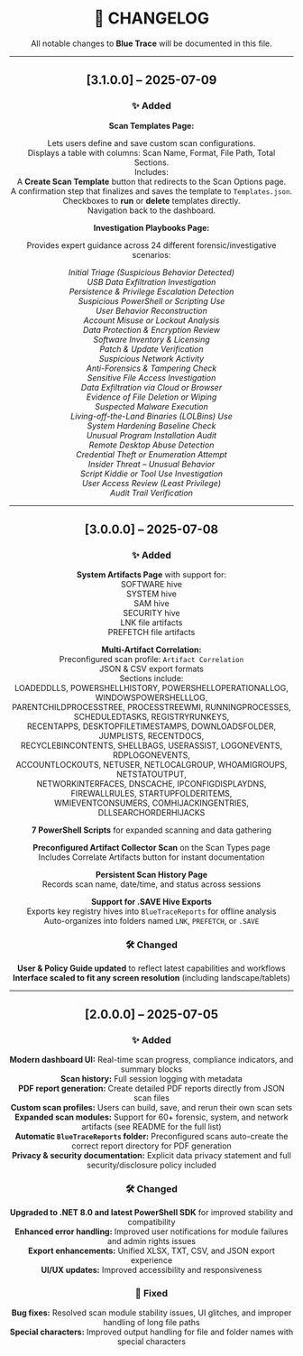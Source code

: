 <div align="center">

# 📑 CHANGELOG

All notable changes to **Blue Trace** will be documented in this file.

---

## [3.1.0.0] – 2025-07-09

### ✨ Added

**Scan Templates Page:**

Lets users define and save custom scan configurations.  
Displays a table with columns: Scan Name, Format, File Path, Total Sections.  
Includes:  
A **Create Scan Template** button that redirects to the Scan Options page.  
A confirmation step that finalizes and saves the template to `Templates.json`.  
Checkboxes to **run** or **delete** templates directly.  
Navigation back to the dashboard.

**Investigation Playbooks Page:**

Provides expert guidance across 24 different forensic/investigative scenarios:  

*Initial Triage (Suspicious Behavior Detected)*  
*USB Data Exfiltration Investigation*  
*Persistence & Privilege Escalation Detection*  
*Suspicious PowerShell or Scripting Use*  
*User Behavior Reconstruction*  
*Account Misuse or Lockout Analysis*  
*Data Protection & Encryption Review*  
*Software Inventory & Licensing*  
*Patch & Update Verification*  
*Suspicious Network Activity*  
*Anti-Forensics & Tampering Check*  
*Sensitive File Access Investigation*  
*Data Exfiltration via Cloud or Browser*  
*Evidence of File Deletion or Wiping*  
*Suspected Malware Execution*  
*Living-off-the-Land Binaries (LOLBins) Use*  
*System Hardening Baseline Check*  
*Unusual Program Installation Audit*  
*Remote Desktop Abuse Detection*  
*Credential Theft or Enumeration Attempt*  
*Insider Threat – Unusual Behavior*  
*Script Kiddie or Tool Use Investigation*  
*User Access Review (Least Privilege)*  
*Audit Trail Verification*

---

## [3.0.0.0] – 2025-07-08

### ✨ Added

**System Artifacts Page** with support for:  
SOFTWARE hive  
SYSTEM hive  
SAM hive  
SECURITY hive  
LNK file artifacts  
PREFETCH file artifacts

**Multi-Artifact Correlation:**  
Preconfigured scan profile: `Artifact Correlation`  
JSON & CSV export formats  
Sections include:  
LOADEDDLLS, POWERSHELLHISTORY, POWERSHELLOPERATIONALLOG, WINDOWSPOWERSHELLLOG,  
PARENTCHILDPROCESSTREE, PROCESSTREEWMI, RUNNINGPROCESSES, SCHEDULEDTASKS, REGISTRYRUNKEYS,  
RECENTAPPS, DESKTOPFILETIMESTAMPS, DOWNLOADSFOLDER, JUMPLISTS, RECENTDOCS,  
RECYCLEBINCONTENTS, SHELLBAGS, USERASSIST, LOGONEVENTS, RDPLOGONEVENTS,  
ACCOUNTLOCKOUTS, NETUSER, NETLOCALGROUP, WHOAMIGROUPS, NETSTATOUTPUT,  
NETWORKINTERFACES, DNSCACHE, IPCONFIGDISPLAYDNS, FIREWALLRULES, STARTUPFOLDERITEMS,  
WMIEVENTCONSUMERS, COMHIJACKINGENTRIES, DLLSEARCHORDERHIJACKS

**7 PowerShell Scripts** for expanded scanning and data gathering

**Preconfigured Artifact Collector Scan** on the Scan Types page  
Includes Correlate Artifacts button for instant documentation

**Persistent Scan History Page**  
Records scan name, date/time, and status across sessions

**Support for .SAVE Hive Exports**  
Exports key registry hives into `BlueTraceReports` for offline analysis  
Auto-organizes into folders named `LNK`, `PREFETCH`, or `.SAVE`

### 🛠 Changed

**User & Policy Guide updated** to reflect latest capabilities and workflows  
**Interface scaled to fit any screen resolution** (including landscape/tablets)

---

## [2.0.0.0] – 2025-07-05

### ✨ Added

**Modern dashboard UI:** Real-time scan progress, compliance indicators, and summary blocks  
**Scan history:** Full session logging with metadata  
**PDF report generation:** Create detailed PDF reports directly from JSON scan files  
**Custom scan profiles:** Users can build, save, and rerun their own scan sets  
**Expanded scan modules:** Support for 60+ forensic, system, and network artifacts (see README for the full list)  
**Automatic `BlueTraceReports` folder:** Preconfigured scans auto-create the correct report directory for PDF generation  
**Privacy & security documentation:** Explicit data privacy statement and full security/disclosure policy included

### 🛠 Changed

**Upgraded to .NET 8.0 and latest PowerShell SDK** for improved stability and compatibility  
**Enhanced error handling:** Improved user notifications for module failures and admin rights issues  
**Export enhancements:** Unified XLSX, TXT, CSV, and JSON export experience  
**UI/UX updates:** Improved accessibility and responsiveness

### 🐞 Fixed

**Bug fixes:** Resolved scan module stability issues, UI glitches, and improper handling of long file paths  
**Special characters:** Improved output handling for file and folder names with special characters

</div>
